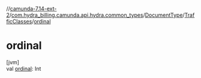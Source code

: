 //[camunda-7.14-ext-2](../../../../index.md)/[com.hydra_billing.camunda.api.hydra.common_types](../../index.md)/[DocumentType](../index.md)/[TrafficClasses](index.md)/[ordinal](ordinal.md)

# ordinal

[jvm]\
val [ordinal](ordinal.md): Int
